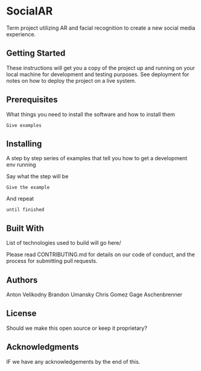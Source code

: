 # SocialAR
Term project utilizing AR and facial recognition to create a new social media experience. 

## Getting Started

These instructions will get you a copy of the project up and running on your local machine for development and testing purposes. See deployment for notes on how to deploy the project on a live system.

## Prerequisites

What things you need to install the software and how to install them

```
Give examples
````

## Installing

A step by step series of examples that tell you how to get a development env running

Say what the step will be

```
Give the example
```

And repeat

```
until finished
```

## Built With

List of technologies used to build will go here/

Please read CONTRIBUTING.md for details on our code of conduct, and the process for submitting pull requests.

## Authors

Anton Velikodny
Brandon Umansky
Chris Gomez
Gage Aschenbrenner

## License

Should we make this open source or keep it proprietary? 

## Acknowledgments

IF we have any acknowledgements by the end of this. 
